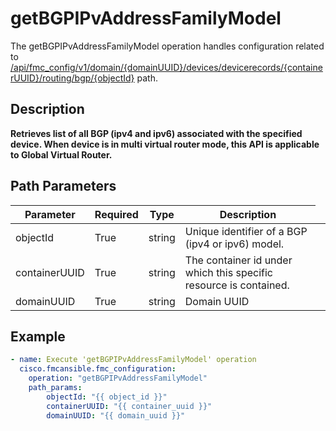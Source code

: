 # getBGPIPvAddressFamilyModel

The getBGPIPvAddressFamilyModel operation handles configuration related to [/api/fmc_config/v1/domain/{domainUUID}/devices/devicerecords/{containerUUID}/routing/bgp/{objectId}](/paths//api/fmc_config/v1/domain/{domain_uuid}/devices/devicerecords/{container_uuid}/routing/bgp/{object_id}.md) path.&nbsp;
## Description
**Retrieves list of all BGP (ipv4 and ipv6) associated with the specified device. When device is in multi virtual router mode, this API is applicable to Global Virtual Router.**

## Path Parameters
| Parameter | Required | Type | Description |
| --------- | -------- | ---- | ----------- |
| objectId | True | string <td colspan=3> Unique identifier of a BGP (ipv4 or ipv6) model. |
| containerUUID | True | string <td colspan=3> The container id under which this specific resource is contained. |
| domainUUID | True | string <td colspan=3> Domain UUID |

## Example
```yaml
- name: Execute 'getBGPIPvAddressFamilyModel' operation
  cisco.fmcansible.fmc_configuration:
    operation: "getBGPIPvAddressFamilyModel"
    path_params:
        objectId: "{{ object_id }}"
        containerUUID: "{{ container_uuid }}"
        domainUUID: "{{ domain_uuid }}"

```